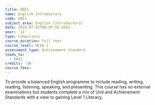```yaml
---
title: ENI1
name: English Introductory
code: ENI1
subject_area: English (Introductory)
date: 2019-07-01T00:07:59.836Z
year: '11'
type: Compulsory
course_duration: Full Year
course_level: NCEA 1
assessment_type: Achievement Standard
leads_to:
  - ENI2
credits: '16'
course_fees: 
---
```

To provide a balanced English programme to include reading, writing, reading, listening, speaking, and presenting. This course has no external examinations but students complete a mix of Unit and Achievement Standards with a view to gaining Level 1 Literacy.
